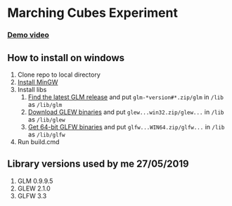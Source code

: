 # Marching Cubes Experiment

### [Demo video](https://www.youtube.com/watch?v=yvjj7Xs-3U8)

## How to install on windows
1. Clone repo to local directory
2. [Install MinGW](https://sourceforge.net/projects/mingw-w64/)
3. Install libs
   1. [Find the latest GLM release](https://github.com/g-truc/glm/tags)
      and put `glm-*version#*.zip/glm` in `/lib` as `/lib/glm`
   2. [Download GLEW binaries](http://glew.sourceforge.net/)
      and put `glew...win32.zip/glew...` in `/lib` as `/lib/glew`
   3. [Get 64-bit GLFW binaries](https://www.glfw.org/download.html)
      and put `glfw...WIN64.zip/glfw...` in `/lib` as `/lib/glfw`
4. Run build.cmd

## Library versions used by me 27/05/2019
1. GLM 0.9.9.5
2. GLEW 2.1.0
3. GLFW 3.3
